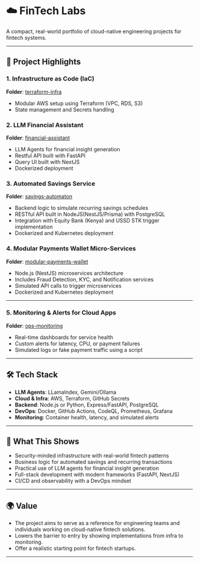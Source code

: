 # ☁️  FinTech Labs

A compact, real-world portfolio of cloud-native engineering projects for fintech systems.  

---

## 🚀 Project Highlights

### 1. Infrastructure as Code (IaC)

**Folder**: [terraform-infra](./terraform-infra/)

- Modular AWS setup using Terraform (VPC, RDS, S3)
- State management and Secrets handling

### 2. LLM Financial Assistant

**Folder**: [financial-assistant](./financial-assistant/)

- LLM Agents for financial insight generation
- Restful API built with FastAPI
- Query UI built with NextJS
- Dockerized deployment

### 3. Automated Savings Service

**Folder**: [savings-automaton](./savings-automaton/)

- Backend logic to simulate recurring savings schedules
- RESTful API built in NodeJS(NestJS/Prisma) with PostgreSQL
- Integration with Equity Bank (Kenya) and USSD STK trigger implementation
- Dockerized and Kubernetes deployment


### 4. Modular Payments Wallet Micro-Services

**Folder**: [modular-payments-wallet](./modular-payments-wallet/)

- Node.js (NestJS) microservices architecture
- Includes Fraud Detection, KYC, and Notification services
- Simulated API calls to trigger microservices
- Dockerized and Kubernetes deployment

---

### 5. Monitoring & Alerts for Cloud Apps

**Folder**: [ops-monitoring](./ops-monitoring/)

- Real-time dashboards for service health
- Custom alerts for latency, CPU, or payment failures
- Simulated logs or fake payment traffic using a script

---

## 🛠️ Tech Stack

- **LLM Agents**: LLamaIndex, Gemini/Ollama
- **Cloud & Infra**: AWS, Terraform, GitHub Secrets
- **Backend**: Node.js or Python, Express/FastAPI, PostgreSQL
- **DevOps**: Docker, GitHub Actions, CodeQL, Prometheus, Grafana
- **Monitoring**: Container health, latency, and simulated alerts

---

## 📌 What This Shows

- Security-minded infrastructure with real-world fintech patterns  
- Business logic for automated savings and recurring transactions  
- Practical use of LLM agents for financial insight generation  
- Full-stack development with modern frameworks (FastAPI, NextJS)  
- CI/CD and observability with a DevOps mindset  

---

## 🌍 Value

- The project aims to serve as a reference for engineering teams and individuals working on cloud-native fintech solutions.
- Lowers the barrier to entry by showing implementations from infra to monitoring.
- Offer a realistic starting point for fintech startups.

---

